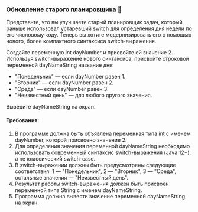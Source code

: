 
### Обновление старого планировщика 📅

Представьте, что вы улучшаете старый планировщик задач, который раньше использовал устаревший switch для определения дня недели по его числовому коду. Теперь вы хотите модернизировать его с помощью нового, более компактного синтаксиса switch-выражения.

Создайте переменную int dayNumber и присвойте ей значение 2. Используя switch-выражение нового синтаксиса, присвойте строковой переменной dayNameString название дня:

- "Понедельник" — если dayNumber равен 1.
- "Вторник" — если dayNumber равен 2.
- "Среда" — если dayNumber равен 3.
- "Неизвестный день" — для любого другого значения.

Выведите dayNameString на экран.

#### Требования:
1. В программе должна быть объявлена переменная типа int с именем dayNumber, которой присвоено значение 2.
2. Для определения значения переменной dayNameString необходимо использовать современный синтаксис switch-выражения (Java 12+), а не классический switch-case.
3. В switch-выражении должны быть предусмотрены следующие соответствия: 1 — "Понедельник", 2 — "Вторник", 3 — "Среда", остальные значения — "Неизвестный день".
4. Результат работы switch-выражения должен быть присвоен переменной типа String с именем dayNameString.
5. Программа должна вывести значение переменной dayNameString на экран.